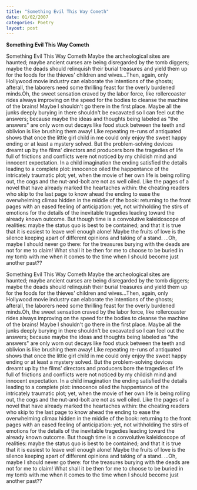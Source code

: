 ```yaml
---
title: "Something Evil This Way Cometh"
date: 01/02/2007
categories: Poetry
layout: post
---
```


**Something Evil This Way Cometh**

Something Evil This Way Cometh
Maybe the archeological sites are haunted; maybe ancient curses are being disregarded by the tomb diggers; maybe the deads should relinquish their burial treasures and yield them up for the foods for the thieves' children and wives...Then, again, only Hollywood movie industry can elaborate the intentions of the ghosts; afterall, the laborers need some thrilling feast for the overly burdened minds.Oh, the sweet sensation craved by the labor force, like rollercoaster rides always improving on the speed for the bodies to cleanse the machine of the brains!
Maybe I shouldn't go there in the first place.  Maybe all the junks deeply burying in there shouldn't be excavated so I can feel out the answers; because maybe the ideas and thoughts being labeled as "the answers" are only worn out decays like food stuck between the teeth and oblivion is like brushing them away!
Like repeating re-runs of antiquated shows that once the little girl child in me could only enjoy the sweet happy ending or at least a mystery solved.  But the problem-solving devices dreamt up by the films' directors and producers bore the tragedies of life full of frictions and conflicts were not noticed by my childish mind and innocent expectation.  In a child imagination the ending satisfied the details leading to a complete plot: innocence oiled the happentance of the intricately traumatic plot; yet, when the movie of her own life is being rolling out, the cogs and the nut-and-bolt are not as well oiled.
Like the pages of a novel that have already marked the heartaches within: the cheating readers who skip to the last page to know ahead the ending to ease the overwhelming climax hidden in the middle of the book: returning to the front pages with an eased feeling of anticipation: yet, not withholding the stirs of emotions for the details of the inevitable tragedies leading toward the already known outcome.
But though time is a convolutive kaleidoscope of realities: maybe the status quo is best to be contained; and that it is true that it is easiest to leave well enough alone!  Maybe the fruits of love is the silence keeping apart of different opinions and taking of a stand.
...Oh, maybe I should never go there: for the treasures burying with the deads are not for me to claim!  What shall it be then for me to choose to be buried in my tomb with me when it comes to the time when I should become just another past??

Something Evil This Way Cometh
Maybe the archeological sites are haunted; maybe ancient curses are being disregarded by the tomb diggers; maybe the deads should relinquish their burial treasures and yield them up for the foods for the thieves' children and wives...Then, again, only Hollywood movie industry can elaborate the intentions of the ghosts; afterall, the laborers need some thrilling feast for the overly burdened minds.Oh, the sweet sensation craved by the labor force, like rollercoaster rides always improving on the speed for the bodies to cleanse the machine of the brains!
Maybe I shouldn't go there in the first place.  Maybe all the junks deeply burying in there shouldn't be excavated so I can feel out the answers; because maybe the ideas and thoughts being labeled as "the answers" are only worn out decays like food stuck between the teeth and oblivion is like brushing them away!
Like repeating re-runs of antiquated shows that once the little girl child in me could only enjoy the sweet happy ending or at least a mystery solved.  But the problem-solving devices dreamt up by the films' directors and producers bore the tragedies of life full of frictions and conflicts were not noticed by my childish mind and innocent expectation.  In a child imagination the ending satisfied the details leading to a complete plot: innocence oiled the happentance of the intricately traumatic plot; yet, when the movie of her own life is being rolling out, the cogs and the nut-and-bolt are not as well oiled.
Like the pages of a novel that have already marked the heartaches within: the cheating readers who skip to the last page to know ahead the ending to ease the overwhelming climax hidden in the middle of the book: returning to the front pages with an eased feeling of anticipation: yet, not withholding the stirs of emotions for the details of the inevitable tragedies leading toward the already known outcome.
But though time is a convolutive kaleidoscope of realities: maybe the status quo is best to be contained; and that it is true that it is easiest to leave well enough alone!  Maybe the fruits of love is the silence keeping apart of different opinions and taking of a stand.
...Oh, maybe I should never go there: for the treasures burying with the deads are not for me to claim!  What shall it be then for me to choose to be buried in my tomb with me when it comes to the time when I should become just another past??
